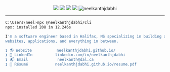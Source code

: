 <p align="center">
  <img src="https://img.shields.io/static/v1?label=last%20major%20release&message=May%201998&color=important">
  <img src="http://img.shields.io/static/v1?label=unminified%20size&message=5%20feet%2010%20inches&color=blue">
  <img src="http://img.shields.io/static/v1?label=vulnerabilities&message=heights&color=red">
  <img src="http://img.shields.io/static/v1?label=code%20quality&message=A%20for%20effort&color=success">
  <img src="https://komarev.com/ghpvc/?username=neelkanthjdabhi" alt="neelkanthjdabhi" />
</p>

---

```sh
C:\Users\neel>npx @neelkanthjdabhi/cli
npx: installed 208 in 12.246s

I'm a software engineer based in Halifax, NS specializing in building and designing exceptional 
websites, applications, and everything in between.

❯ 🌎 Website           neelkanthjdabhi.github.io/
❯ 💼 LinkedIn          linkedin.com/in/neelkanthjdabhi
❯ 📬 Email             neelkanth@dal.ca
❯ 👔 Résumé            neelkanthjdabhi.github.io/resume.pdf
```
